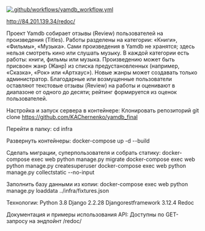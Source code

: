 [![.github/workflows/yamdb_workflow.yml](https://github.com/KAChernenko/yamdb_final/actions/workflows/yamdb_workflow.yml/badge.svg)](https://github.com/KAChernenko/yamdb_final/actions/workflows/yamdb_workflow.yml)

http://84.201.139.34/redoc/

Проект Yamdb собирает отзывы (Review) пользователей на произведения (Titles).
Работы разделены на категории: «Книги», «Фильмы», «Музыка».
Сами произведения в Yamdb не хранятся; здесь нельзя смотреть кино или слушать музыку.
В каждой категории есть работы: книги, фильмы или музыка.
Произведению может быть присвоен жанр (Жанр) из списка предустановленных (например, «Сказка», «Рок» или «Артхаус»).
Новые жанры может создавать только администратор.
Благодарные или возмущенные пользователи оставляют текстовые отзывы (Review) на работы и оценивают в диапазоне от одного до десяти; рейтинг формируется из оценок пользователей.

Настройка и запуск сервера в контейнере:
Клонировать репозиторий
git clone https://github.com/KAChernenko/yamdb_final

Перейти в папку:
cd infra


Развернуть контейнеры:
docker-compose up -d --build 

Сделать миграции, суперпользователя и собрать статику:
docker-compose exec web python manage.py migrate
docker-compose exec web python manage.py createsuperuser
docker-compose exec web python manage.py collectstatic --no-input

Заполнить базу данными из копии:
docker-compose exec web python manage.py loaddata ../infra/fixtures.json 

Технологии:
Python 3.8 Django 2.2.28 Djangorestframework 3.12.4 Redoc

Документация и примеры использования API:
Доступны по GET-запросу на эндпойнт /redoc/